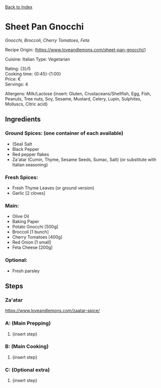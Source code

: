 [Back to Index](/index.md)

# Sheet Pan Gnocchi
*Gnocchi, Broccoli, Cherry Tomatoes, Feta*  
<!-- *{Insert general description}* -->

Recipe Origin: (https://www.loveandlemons.com/sheet-pan-gnocchi/)

Cuisine: Italian
Type: Vegetarian

Rating: {3}/5  
Cooking time: {0:45}-{1:00}  
Price: €  
Servings: 4  

Allergens: Milk/Lactose {insert: Gluten, Crustaceans/Shellfish, Egg, Fish, Peanuts, Tree nuts, Soy, Sesame, Mustard, Celery, Lupin, Sulphites, Molluscs, Citric acid}

## Ingredients
### Ground Spices: (one container of each available)
- (Sea) Salt
- Black Pepper
- Red pepper flakes
- Za'atar (Cumin, Thyme, Sesame Seeds, Sumac, Salt) (or substitute with Italian seasoning)

### Fresh Spices:
- Fresh Thyme Leaves (or ground version)
- Garlic [2 cloves]

### Main:
- Olive Oil
- Baking Paper
- Potato Gnocchi [500g]
- Broccoli [1 bunch]
- Cherry Tomatoes [400g]
- Red Onion [1 small]
- Feta Cheese [200g]

### Optional:
- Fresh parsley

## Steps

### Za'atar 
https://www.loveandlemons.com/zaatar-spice/


### A: (Main Prepping)
1. {insert step}


### B: (Main Cooking)
1. {insert step}

### C: (Optional extra)
1. {insert step}